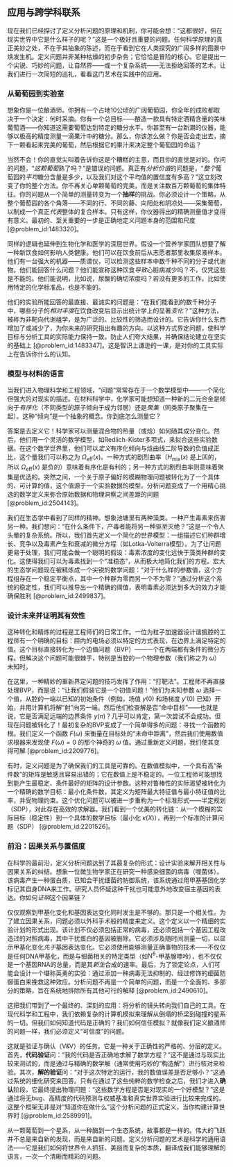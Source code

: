 ## 应用与跨学科联系

现在我们已经探讨了定义分析问题的原理和机制，你可能会想：“这都很好，但在现实世界中它是什么样子的呢？”这是一个极好且重要的问题。任何科学原理的真正美妙之处，不在于其抽象的陈述，而在于看到它在人类探究的广阔多样的图景中焕发生机。定义问题并非某种枯燥的初步杂务；它恰恰是冒险的核心。它是提出一个尖锐、巧妙的问题，让自然界——或一个复杂系统——无法拒绝回答的艺术。让我们进行一次简短的巡礼，看看这门艺术在实践中的应用。

### 从葡萄园到实验室

想象你是一位酿酒师。你拥有一个占地10公顷的广阔葡萄园，你全年的成败都取决于一个决定：何时采摘。你有一个总目标——酿造一款具有特定酒精含量的美味葡萄酒——你知道这需要葡萄达到特定的糖分水平。你甚至有一台新潮的仪器，能够以极高的精度测量一滴果汁中的糖分。那么，你该怎么做？你是否会走出去，摘下一颗看起来完美的葡萄，然后根据它的果汁来决定整个葡萄园的命运？

当然不会！你的直觉尖叫着告诉你这是个糟糕的主意，而且你的直觉是对的。你问的问题，“*这颗葡萄*熟了吗？”是错误的问题。真正有*分析价值*的问题是，“*整个*葡萄园的*平均*糖分含量是多少，以及我们对这个平均值的置信度有多高？”这立刻改变了你的整个方法。你不再关心单颗葡萄的完美，而是关注数百万颗葡萄的集体特征。你的问题从一个简单的测量转变为一个**抽样**的挑战。你必须设计一个策略，从整个葡萄园的各个角落——不同的行、不同的藤、向阳处和阴凉处——采集葡萄，以制成一个真正*代表*整体的复合样本。只有这样，你仪器得出的精确测量值才变得有意义。最初的、至关重要的一步是正确地定义问题本身的范围和尺度 [@problem_id:1483320]。

同样的逻辑也延伸到生物化学和医学的深层世界。假设一个营养学家团队想要了解一种新饮食如何影响人类健康。他们可以在饮食前后从志愿者那里收集尿液样本。他们有一台强大的机器——质谱仪，可以检测这些样本中数千种不同的分子或代谢物。他们能回答什么问题？他们能宣称这种饮食*导致*心脏病减少吗？不，仅凭这些是不能的。他们能说明，比如说，尿酸的确切浓度吗？若没有更多的工作，比如使用特定的化学标准品，也是不能的。

他们的实验所能回答的最直接、最诚实的问题是：“在我们能看到的数千种分子中，哪些分子的*相对丰度*在饮食改变后显示出统计学上的显著*变化*？”这种方法，被称为非靶向代谢组学，是为广泛的、比较性的筛选而设计的。它告诉你什么东西增加了或减少了，为你未来的研究指出有趣的方向。以这种方式界定问题，使科学目标与分析工具的实际能力保持一致，防止人们夸大结果，并确保结论建立在坚实的基础上 [@problem_id:1483347]。这是智识上谦逊的一课，是对你的工具实际上在告诉你什么的认知。

### 模型与材料的语言

当我们进入物理科学和工程领域，“问题”常常存在于一个数学模型中——一个简化但强大的对现实的描述。在材料科学中，化学家可能想知道一种新的二元合金是倾向于*有序化*（不同类型的原子倾向于成为邻居）还是*聚集*（同类原子聚集在一起）。这种“倾向”是一个抽象的概念。你到底怎么测量它？

答案是去定义它！科学家可以测量混合物的热量（或焓）如何随其成分变化。然后，他们用一个灵活的数学模型，如Redlich-Kister多项式，来拟合这些实验数据。在这个数学世界里，他们可以*定义*有序化倾向与焓曲线二阶导数的负值成正比，这个量我们可以称之为 $\Omega_{\mathrm{eff}}(x)$。一种方式的剧烈曲率（$H_{\mathrm{mix}}(x)$ 是上凹的，所以 $\Omega_{\mathrm{eff}}(x)$ 是负的）意味着有序化是有利的；另一种方式的剧烈曲率则意味着聚集是优选的。突然之间，一个关于原子偏好的模糊物理问题被转化为了一个具体的、可计算的值，这个值源于一个实验数据的模型。分析问题变成了一个用精心挑选的数学定义来弥合原始数据和物理洞察之间差距的问题 [@problem_id:2504143]。

我们在生态学中看到了同样的精神。想象池塘里有两种藻类。一种产生毒素来伤害另一种。我们想问：“在什么条件下，产毒者能将另一种驱至灭绝？”这是一个令人头晕的复杂系统。所以，我们首先定义一个简化的世界模型：一组描述它们种群增长、竞争以及毒素产生和衰减的微分方程（如Lotka-Volterra模型）。为了让问题更易于处理，我们可能会做一个聪明的假设：毒素浓度的变化远快于藻类种群的变化。这使得我们可以为毒素找到一个“准稳态”，从而极大地简化我们的方程。宏大的生态学问题现在被精炼成一个尖锐的数学问题：“对于什么样的参数值，这个方程组存在一个稳定平衡点，其中一个种群为零而另一个不为零？”通过分析这个系统的稳定性，我们可以推导出一个精确的阈值，表明毒素必须达到多大的效力才能确保胜利 [@problem_id:2499837]。

### 设计未来并证明其有效性

这种转化和精炼的过程是工程师们的日常工作。一位为粒子加速器设计谐振腔的工程师有一个明确的目标：腔内的电场必须以特定的方式表现，在边界上满足特定的值。这个目标直接转化为一个边值问题（BVP）——一个在两端都有条件的微分方程。但解决这个问题可能很棘手，特别是当腔的一个物理参数（我们称之为 $\omega$）未知时。

在这里，一种精妙的重新界定问题的技巧发挥了作用：“打靶法”。工程师不再直接处理BVP，而是说：“让我们假装它是一个初值问题！”他们为未知参数 $\omega$ 选择一个值，从腔的一端以已知的初始条件（例如，场值 $y(0)$ 和场梯度 $y'(0)$ 已知）开始，并用计算机将解“射”向另一端。然后他们检查解是否“命中目标”——也就是说，它是否满足远端的边界条件 $y(\pi)$？几乎可以肯定，第一次尝试不会成功。但现在问题被转化了！最初复杂的BVP变成了一个简单得多的问题：寻找一个函数的根。我们定义一个函数 $F(\omega)$ 来衡量在目标处的“未命中距离”，然后我们使用数值求根器来发现使 $F(\omega) = 0$ 的那个神奇的 $\omega$ 值。通过重新定义问题，我们使其变得可解 [@problem_id:2209776]。

有时，定义问题是为了确保我们的工具是可靠的。在数值模拟中，一个具有高“条件数”的矩阵是敏感且容易出错的；它在数值上是不稳定的。一位工程师可能想找到能产生最稳定、条件最好的矩阵的设计参数。这种对鲁棒性的实际渴望被转化为一个精确的数学目标：最小化条件数，其定义为矩阵最大特征值与最小特征值的比率，并受物理约束。这个优化问题可以被进一步重构为一个标准形式——半定规划（SDP），对此存在高效的求解器。我们看到一个优美的转化链：从一个模糊的实际目标（稳定性）到一个具体的数学目标（最小化 $\kappa(X)$），再到一个标准的计算问题（SDP） [@problem_id:2201526]。

### 前沿：因果关系与置信度

在科学的最前沿，定义分析问题达到了其最复杂的形式：设计实验来解开相关性与因果关系的纠结。想象一位微生物学家正在研究一种感染细菌的病毒（噬菌体）。该病毒产生一种蛋白质，已知会干扰细菌的防御系统，该系统通过用甲基基团化学标记其自身DNA来工作。研究人员怀疑这种干扰也可能意外地改变宿主基因的表达。你如何*证明*这个因果链？

仅仅观察到甲基化变化和基因表达变化同时发生是不够的。那只是一个相关性。为了建立因果关系，问题必须以外科手术般的精度来定义。这个定义以一个精细的实验计划的形式出现。该计划不仅必须包括正常的病毒，还必须包括一个基因工程改造过的对照病毒，其中干扰蛋白的基因被删除。它必须涉及随时间测量一切，以显示甲基化变化*先于*基因表达变化。它必须使用能够测量正确事物的技术——不仅仅是任何DNA甲基化，而是与细菌相关的特定类型（如$\mathrm{N}^{6}$-甲基腺嘌呤），也不仅仅是一个基因RNA的总量，而是其*新生*合成的速率。最后，为了锁定论点，人们可能会设计一个堪称英勇的实验：通过添加一种病毒无法抑制的、经过修饰的细菌防御蛋白来挽救这种效应。分析问题不再是一个简单的问题，而是一个全面的、多部分的策略，旨在系统地排除所有其他可行的解释 [@problem_id:2490610]。

这把我们带到了一个最终的、深刻的应用：将分析的镜头转向我们自己的工具。在现代科学和工程中，我们依赖复杂的计算机模拟来理解从倒塌的桥梁到碰撞的星系的一切。但我们如何知道代码是正确的？我们如何信任模拟？就像我们定义酿酒师的问题一样，我们必须定义“可信度”的问题。

这就是验证与确认（V&V）的任务。它是一种关于正确性的严格的、分层的定义。首先，**代码验证**问：“我的代码是否正确地求解了数学方程？”这不是通过与现实比较来测试的，而是通过与精确的数学解（通常使用巧妙的“构造解”）进行核对来检验。其次，**解的验证**问：“对于这次特定的运行，我的数值误差是否足够小？”这通过系统的细化研究来回答。只有在通过了这些纯粹的数学检查之后，我们才进入**确认**阶段，它最终提出物理问题：“这些数学方程是否是对现实的一个好模型？”这是通过将无bug、高精度的代码预测与权威基准和真实世界实验进行比较来完成的。这整个框架无非是对“知道你在做什么”这个分析问题的正式定义，当你构建计算世界时 [@problem_id:2589991]。

从一颗葡萄到一个星系，从一种酶到一个生态系统，故事都是一样的。伟大的飞跃并不总是来自新的发现，而是来自新的问题。定义分析问题的艺术是科学的通用语法——它是我们如何将世界令人抓狂、美丽而复杂的本质，翻译成我们能够理解的语言，一次一个清晰而精彩的问题。